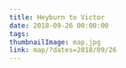 ```yaml
---
title: Heyburn to Victor
date: 2018-09-26 00:00:00
tags:
thumbnailImage: map.jpg
link: map/?dates=2018/09/26
---
```

<!-- excerpt -->
